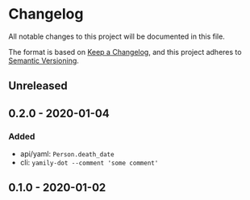 # Changelog
All notable changes to this project will be documented in this file.

The format is based on [Keep a Changelog](https://keepachangelog.com/en/1.0.0/),
and this project adheres to [Semantic Versioning](https://semver.org/spec/v2.0.0.html).

## Unreleased

## 0.2.0 - 2020-01-04
### Added
- api/yaml: `Person.death_date`
- cli: `yamily-dot --comment 'some comment'`

## 0.1.0 - 2020-01-02
